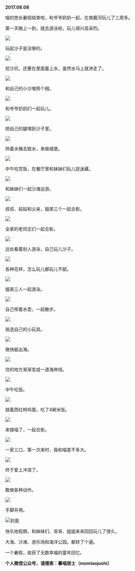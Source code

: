 
          
**2017.08.08**

喵的悠长暑假结束啦，和爷爷奶奶一起，在南戴河玩儿了三周多。

第一天晚上一到，就去游泳啦，玩儿得兴高采烈。


![](https://mmbiz.qlogo.cn/mmbiz_jpg/uDI3FLln00YmK6cPVsgsia7bjyayzzpTtW4V60TMicvsgdaUJvibhjcxBpzJkBEiaKxtJqPdkU5GiaFSbTZmnFz9GRw/0?wx_fmt=jpeg)


玩起沙子是没够的。


![](https://mmbiz.qlogo.cn/mmbiz_jpg/uDI3FLln00YmK6cPVsgsia7bjyayzzpTtEEEGn23CEgCJSBlc51EOR8oBJTCfLkicZORwAh1H1RR8XgHJameb1ng/0?wx_fmt=jpeg)


挖沙坑，还要在里面蓄上水，虽然水马上就渗走了。


![](https://mmbiz.qlogo.cn/mmbiz_jpg/uDI3FLln00YmK6cPVsgsia7bjyayzzpTtc9qM1UDEK2unZ8Hhvic84Y3SIEe71Dibf6QeU4iczqTRVIMLMUaw4fvpg/0?wx_fmt=jpeg)


和自己的小沙堆照个相。


![](https://mmbiz.qlogo.cn/mmbiz_jpg/uDI3FLln00YmK6cPVsgsia7bjyayzzpTtBVy8R9TPiaTrQ2K3DHibia1loMIS1SyAdlibBIZLAT53ibZfpKTp5EhWrbQ/0?wx_fmt=jpeg)


和爷爷奶奶们一起玩儿。


![](https://mmbiz.qlogo.cn/mmbiz_jpg/uDI3FLln00YmK6cPVsgsia7bjyayzzpTtibe8Mm6LiafoibyPv8LFZDRMU1MLflJ1GFQdCQsT4Jm6vkQeiaTVicULdsw/0?wx_fmt=jpeg)


把自己的腿埋到沙子里。


![](https://mmbiz.qlogo.cn/mmbiz_jpg/uDI3FLln00YmK6cPVsgsia7bjyayzzpTt9ZdllrPgw1Yt61BLSIn2q19bb8fC9Gicv29lH1dPDkoYaJibvE6x7kkA/0?wx_fmt=jpeg)


拎着水桶去取水，来做城堡。


![](https://mmbiz.qlogo.cn/mmbiz_jpg/uDI3FLln00YmK6cPVsgsia7bjyayzzpTtVeCXEqMuRBpAByTCKMLRaC6cmibHJnicAgM2M2Gd0zFIa7e2vCpz08sQ/0?wx_fmt=jpeg)


中午吃完饭，在餐厅里和妹妹们玩儿捉迷藏。


![](https://mmbiz.qlogo.cn/mmbiz_jpg/uDI3FLln00YmK6cPVsgsia7bjyayzzpTtp5hfX9ommusvuhNf590RMQ8c8iau7TQUMl7Bic7Kzt13daVzL1alBlGg/0?wx_fmt=jpeg)


和妹妹们一起沙滩巡游。


![](https://mmbiz.qlogo.cn/mmbiz_jpg/uDI3FLln00YmK6cPVsgsia7bjyayzzpTtiabFcUficBJvlpcVIjfzz2KqWIUFibMfWLYsZicQfzpAzJO7z76WLQqGsw/0?wx_fmt=jpeg)


叔叔、姑姑和父亲，姐弟三个一起合影。


![](https://mmbiz.qlogo.cn/mmbiz_jpg/uDI3FLln00YmK6cPVsgsia7bjyayzzpTtDJhhYPD4jaxXjticVT1iarezRQnITUEj5eosomhaVeP6RnyCQYMBOqFw/0?wx_fmt=jpeg)


全家的老同志们一起合影。


![](https://mmbiz.qlogo.cn/mmbiz_jpg/uDI3FLln00YmK6cPVsgsia7bjyayzzpTtAML2WHLRWawKJqlpdkzAM3pzEl1XhoE0CuUxZQnCPviao0stx9PVTew/0?wx_fmt=jpeg)


远处看着别人游泳，自己玩儿沙子。


![](https://mmbiz.qlogo.cn/mmbiz_jpg/uDI3FLln00YmK6cPVsgsia7bjyayzzpTtEncUotfeMvRz5Gp9qIbs2cEJL8ba4Y61uodBRGo0VA2e1ib0xoe5wkA/0?wx_fmt=jpeg)


各种花样，怎么玩儿都玩儿不腻。


![](https://mmbiz.qlogo.cn/mmbiz_jpg/uDI3FLln00YmK6cPVsgsia7bjyayzzpTtdOtD5INYdmxDciaAZqTEHuAgx933DNpF9lhicicNVwcbbIKDLsQaeM4Hw/0?wx_fmt=jpeg)


姐弟三人一起游泳。


![](https://mmbiz.qlogo.cn/mmbiz_jpg/uDI3FLln00YmK6cPVsgsia7bjyayzzpTttfbGEsBkib0DU3lLIbGzsjL7Qgs9BUdkkrJcv1venWA0DeZf1abl1OQ/0?wx_fmt=jpeg)


自己带着水壶，一起散步。


![](https://mmbiz.qlogo.cn/mmbiz_jpg/uDI3FLln00YmK6cPVsgsia7bjyayzzpTtk2ARWmDDn5pRq2QfoLLSes1ZV61uv0SrjsibI7aOxY4UiaQOh8RSIh3A/0?wx_fmt=jpeg)


挑选自己的小玩具。


![](https://mmbiz.qlogo.cn/mmbiz_jpg/uDI3FLln00YmK6cPVsgsia7bjyayzzpTt01EAuOZ9D1QuMiajYC5O3XBq6jM3KaLeicmZ4K1KV1Ciaj5rEwUdgk6ww/0?wx_fmt=jpeg)


做快艇出海。


![](https://mmbiz.qlogo.cn/mmbiz_jpg/uDI3FLln00YmK6cPVsgsia7bjyayzzpTtib15VMjEJJUatkxCYSZpQTJUN4VdOvoqicVm91QCkpXe8zTV6XNkiaUug/0?wx_fmt=jpeg)


住的地方渐渐变成一道海岸线。


![](https://mmbiz.qlogo.cn/mmbiz_jpg/uDI3FLln00YmK6cPVsgsia7bjyayzzpTtdKa2fRHibQybiaGZ5yK8sPlO7YW88qyk0xoyd61a8UuUcmBMibUUK2Dfw/0?wx_fmt=jpeg)


中午吃饭。


![](https://mmbiz.qlogo.cn/mmbiz_jpg/uDI3FLln00YmK6cPVsgsia7bjyayzzpTt4K0tE8YyIQQMmE3MwDEfVicNicZ8ibWBsjR7ibAU1icHzpQ8UsdibUdvxsiag/0?wx_fmt=jpeg)


就着西红柿鸡蛋，吃了4碗米饭。


![](https://mmbiz.qlogo.cn/mmbiz_jpg/uDI3FLln00YmK6cPVsgsia7bjyayzzpTtWafCA0rf0rKcx24BynsD0DM9YFetrMlTJbpj5XlhktfsUjwKATYUNw/0?wx_fmt=jpeg)


来接喵了，一起合影。


![](https://mmbiz.qlogo.cn/mmbiz_jpg/uDI3FLln00YmK6cPVsgsia7bjyayzzpTtKWFKQtn2Ccvt4G9oRkZkesRicgcwXYxIIy6w2keXVKj508dCeCXJgCA/0?wx_fmt=jpeg)


一家三口，第一次来时，我和喵差不多大。


![](https://mmbiz.qlogo.cn/mmbiz_jpg/uDI3FLln00YmK6cPVsgsia7bjyayzzpTtGo5ygt2Ts6cZlpYJcfpfnDPcf9kt7A3YVh0NyCCqwIzmkxz6MVpYFA/0?wx_fmt=jpeg)


终于爱上冲浪了。


![](https://mmbiz.qlogo.cn/mmbiz_jpg/uDI3FLln00YmK6cPVsgsia7bjyayzzpTtl8p3ibrsHTq5icXbDBsjTqC4Olf6aBicU9AItBbeQD8ES2wiarxJA2SB7A/0?wx_fmt=jpeg)


敢做各种动作。


![](https://mmbiz.qlogo.cn/mmbiz_jpg/uDI3FLln00YmK6cPVsgsia7bjyayzzpTt4q24tWFkoQfsaBMaddIY0XG4otTshS6XFGE9290Uht52dAAfULcYHw/0?wx_fmt=jpeg)


手脚并用。


![](https://mmbiz.qlogo.cn/mmbiz_jpg/uDI3FLln00YmK6cPVsgsia7bjyayzzpTtEmZWDTnOqvNqwAm0LZ0DUiaaScPhLYicHD2YGHibtfM9V9tO8wsQlbasQ/0?wx_fmt=jpeg)封面


快乐地假期，和妹妹们、哥哥、姐姐来来回回玩儿了很久。

大海、沙滩、游乐场和海洋公园，都转了个遍。

一个暑假，收获了无数幸福的童年回忆。


**个人微信公众号，请搜索：摹喵居士（momiaojushi）**

        